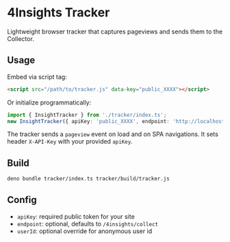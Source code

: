 # 4Insights Tracker

Lightweight browser tracker that captures pageviews and sends them to the Collector.

## Usage

Embed via script tag:
```html
<script src="/path/to/tracker.js" data-key="public_XXXX"></script>
```

Or initialize programmatically:
```ts
import { InsightTracker } from './tracker/index.ts';
new InsightTracker({ apiKey: 'public_XXXX', endpoint: 'http://localhost:8000/4insights/collect' });
```

The tracker sends a `pageview` event on load and on SPA navigations. It sets header `X-API-Key` with your provided `apiKey`.

## Build
```bash
deno bundle tracker/index.ts tracker/build/tracker.js
```

## Config
- `apiKey`: required public token for your site
- `endpoint`: optional, defaults to `/4insights/collect`
- `userId`: optional override for anonymous user id


